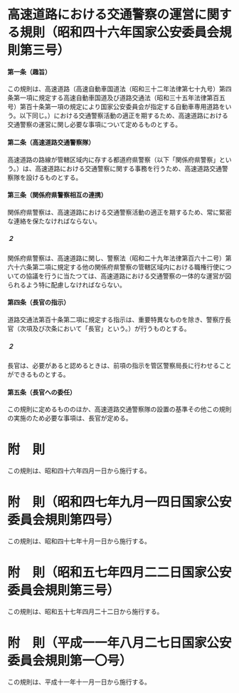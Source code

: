# 高速道路における交通警察の運営に関する規則（昭和四十六年国家公安委員会規則第三号）
#### 第一条（趣旨）
この規則は、高速道路（高速自動車国道法（昭和三十二年法律第七十九号）第四条第一項に規定する高速自動車国道及び道路交通法（昭和三十五年法律第百五号）第百十条第一項の規定により国家公安委員会が指定する自動車専用道路をいう。以下同じ。）における交通警察活動の適正を期するため、高速道路における交通警察の運営に関し必要な事項について定めるものとする。
#### 第二条（高速道路交通警察隊）
高速道路の路線が管轄区域内に存する都道府県警察（以下「関係府県警察」という。）は、高速道路における交通警察に関する事務を行うため、高速道路交通警察隊を設けるものとする。
#### 第三条（関係府県警察相互の連携）
関係府県警察は、高速道路における交通警察活動の適正を期するため、常に緊密な連絡を保たなければならない。
##### ２
関係府県警察は、高速道路に関し、警察法（昭和二十九年法律第百六十二号）第六十六条第二項に規定する他の関係府県警察の管轄区域内における職権行使についての協議を行うに当たつては、高速道路における交通警察の一体的な運営が図られるよう特に配慮しなければならない。
#### 第四条（長官の指示）
道路交通法第百十条第二項に規定する指示は、重要特異なものを除き、警察庁長官（次項及び次条において「長官」という。）が行うものとする。
##### ２
長官は、必要があると認めるときは、前項の指示を管区警察局長に行わせることができるものとする。
#### 第五条（長官への委任）
この規則に定めるもののほか、高速道路交通警察隊の設置の基準その他この規則の実施のため必要な事項は、長官が定める。
# 附　則
この規則は、昭和四十六年四月一日から施行する。
# 附　則（昭和四七年九月一四日国家公安委員会規則第四号）
この規則は、昭和四十七年十月一日から施行する。
# 附　則（昭和五七年四月二二日国家公安委員会規則第三号）
この規則は、昭和五十七年四月二十二日から施行する。
# 附　則（平成一一年八月二七日国家公安委員会規則第一〇号）
この規則は、平成十一年十一月一日から施行する。
